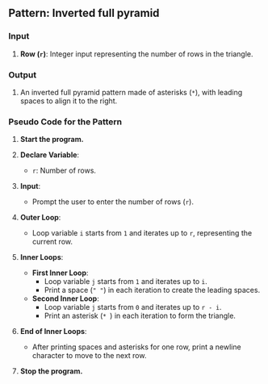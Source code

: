 ## Pattern: Inverted full pyramid

### Input
1. **Row (`r`)**: Integer input representing the number of rows in the triangle.

### Output
1. An inverted full pyramid pattern made of asterisks (`*`), with leading spaces to align it to the right.

### Pseudo Code for the Pattern

1. **Start the program.**

2. **Declare Variable**:
   - `r`: Number of rows.

3. **Input**:
   - Prompt the user to enter the number of rows (`r`).

4. **Outer Loop**:
   - Loop variable `i` starts from `1` and iterates up to `r`, representing the current row.

5. **Inner Loops**:
   - **First Inner Loop**:
     - Loop variable `j` starts from `1` and iterates up to `i`.
     - Print a space (`" "`) in each iteration to create the leading spaces.
   - **Second Inner Loop**:
     - Loop variable `j` starts from `0` and iterates up to `r - i`.
     - Print an asterisk (`* `) in each iteration to form the triangle.

6. **End of Inner Loops**:
   - After printing spaces and asterisks for one row, print a newline character to move to the next row.

7. **Stop the program.**
